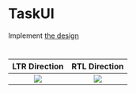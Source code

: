 # TaskUI
Implement <a href="https://www.figma.com/file/WhHuwPcctHfJsaoj47HWkY/Week-5-Task?node-id=0%3A1">the design</a>

#
   LTR Direction                |     RTL Direction      
:---------------------------------:|:-------------------------:
![](https://user-images.githubusercontent.com/45900975/224014667-2e9c3f80-a980-49b5-8451-8369afe9dc4a.png )|![](https://user-images.githubusercontent.com/45900975/224016714-82f974d0-8cca-4e0e-9004-ad982819a921.png)

